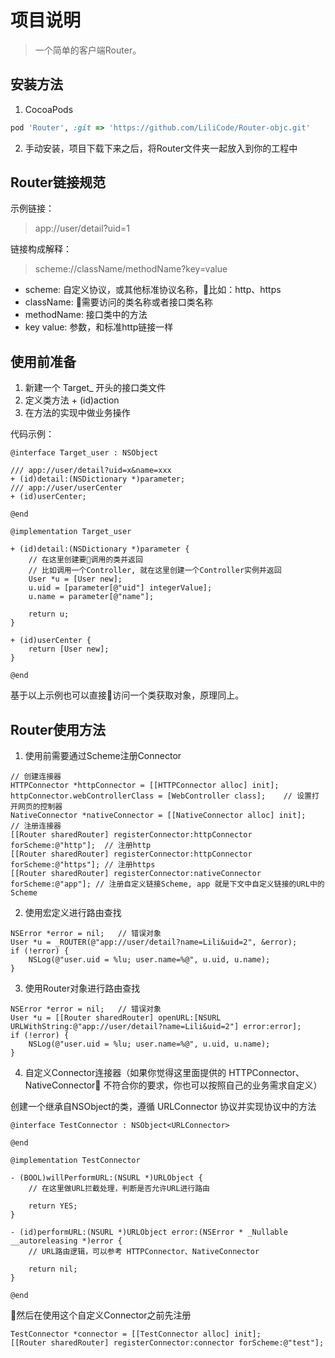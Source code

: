 项目说明
======
> 一个简单的客户端Router。

安装方法
------
1. CocoaPods
```Ruby
pod 'Router', :git => 'https://github.com/LiliCode/Router-objc.git'
```
2. 手动安装，项目下载下来之后，将Router文件夹一起放入到你的工程中

Router链接规范
------
示例链接：
> app://user/detail?uid=1

链接构成解释：
> scheme://className/methodName?key=value
- scheme: 自定义协议，或其他标准协议名称，比如：http、https
- className: 需要访问的类名称或者接口类名称
- methodName: 接口类中的方法
- key value: 参数，和标准http链接一样

使用前准备
------
1. 新建一个 Target_ 开头的接口类文件
2. 定义类方法 + (id)action
3. 在方法的实现中做业务操作

代码示例：
```objc
@interface Target_user : NSObject

/// app://user/detail?uid=x&name=xxx
+ (id)detail:(NSDictionary *)parameter;
/// app://user/userCenter
+ (id)userCenter;

@end

@implementation Target_user

+ (id)detail:(NSDictionary *)parameter {
    // 在这里创建要调用的类并返回
    // 比如调用一个Controller, 就在这里创建一个Controller实例并返回
    User *u = [User new];
    u.uid = [parameter[@"uid"] integerValue];
    u.name = parameter[@"name"];
    
    return u;
}

+ (id)userCenter {
    return [User new];
}

@end
```
基于以上示例也可以直接访问一个类获取对象，原理同上。

Router使用方法
------
1. 使用前需要通过Scheme注册Connector
```objc
// 创建连接器
HTTPConnector *httpConnector = [[HTTPConnector alloc] init];
httpConnector.webControllerClass = [WebController class];    // 设置打开网页的控制器
NativeConnector *nativeConnector = [[NativeConnector alloc] init];
// 注册连接器
[[Router sharedRouter] registerConnector:httpConnector forScheme:@"http"];  // 注册http
[[Router sharedRouter] registerConnector:httpConnector forScheme:@"https"]; // 注册https
[[Router sharedRouter] registerConnector:nativeConnector forScheme:@"app"]; // 注册自定义链接Scheme, app 就是下文中自定义链接的URL中的Scheme
```
2. 使用宏定义进行路由查找
```objc
NSError *error = nil;   // 错误对象
User *u = _ROUTER(@"app://user/detail?name=Lili&uid=2", &error);
if (!error) {
    NSLog(@"user.uid = %lu; user.name=%@", u.uid, u.name);
}
```
3. 使用Router对象进行路由查找
```objc
NSError *error = nil;   // 错误对象
User *u = [[Router sharedRouter] openURL:[NSURL URLWithString:@"app://user/detail?name=Lili&uid=2"] error:error];
if (!error) {
    NSLog(@"user.uid = %lu; user.name=%@", u.uid, u.name);
}
```
4. 自定义Connector连接器（如果你觉得这里面提供的 HTTPConnector、NativeConnector 不符合你的要求，你也可以按照自己的业务需求自定义）

创建一个继承自NSObject的类，遵循 URLConnector 协议并实现协议中的方法
```objc
@interface TestConnector : NSObject<URLConnector>

@end
```
```objc
@implementation TestConnector

- (BOOL)willPerformURL:(NSURL *)URLObject {
    // 在这里做URL拦截处理，判断是否允许URL进行路由
    
    return YES;
}

- (id)performURL:(NSURL *)URLObject error:(NSError * _Nullable __autoreleasing *)error {
    // URL路由逻辑，可以参考 HTTPConnector、NativeConnector
    
    return nil;
}

@end
```
然后在使用这个自定义Connector之前先注册
```objc
TestConnector *connector = [[TestConnector alloc] init];
[[Router sharedRouter] registerConnector:connector forScheme:@"test"];
```